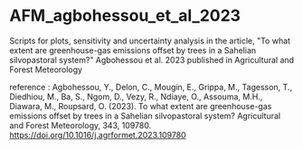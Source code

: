 # AFM_agbohessou_et_al_2023
 Scripts for plots, sensitivity and uncertainty analysis in the article, "To what extent are greenhouse-gas emissions offset by trees in a Sahelian silvopastoral system?" Agbohessou et al. 2023 published in Agricultural and Forest Meteorology 

 reference :
Agbohessou, Y., Delon, C., Mougin, E., Grippa, M., Tagesson, T., Diedhiou, M., Ba, S., Ngom, D., Vezy, R., Ndiaye, O., Assouma, M.H., Diawara, M., Roupsard, O. (2023). To what extent are greenhouse-gas emissions offset by trees in a Sahelian silvopastoral system? Agricultural and Forest Meteorology, 343, 109780. https://doi.org/10.1016/j.agrformet.2023.109780

